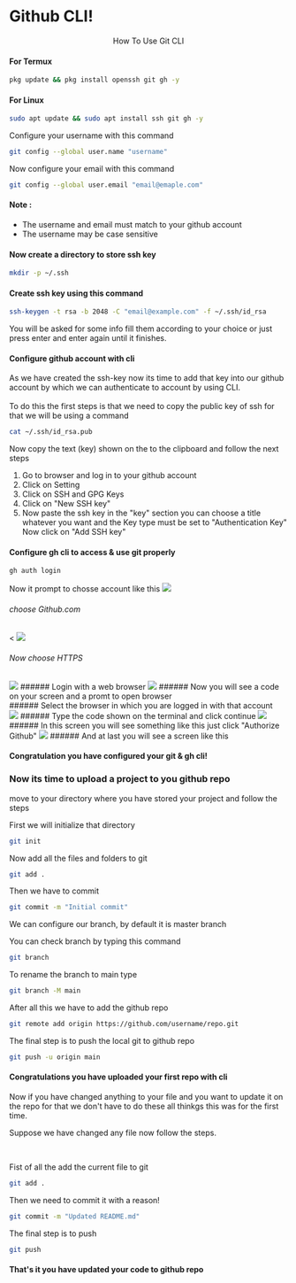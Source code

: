 # Github CLI!
<p align="center">
                       How To Use Git CLI
</p>

#### For Termux
```bash
pkg update && pkg install openssh git gh -y
```

#### For Linux

```bash
sudo apt update && sudo apt install ssh git gh -y
```

Configure your username with this command

```bash
git config --global user.name "username"
```

Now configure your email with this command
```bash
git config --global user.email "email@emaple.com"
```

#### Note :
- The username and email must match to your github account
- The username may be case sensitive

#### Now create a directory to store ssh key
```bash
mkdir -p ~/.ssh
```

#### Create ssh key using this command
```bash
ssh-keygen -t rsa -b 2048 -C "email@example.com" -f ~/.ssh/id_rsa
```


You will be asked for some info fill them according to your choice or just press enter and enter again until it finishes.


#### Configure github account with cli

As we have created the ssh-key now its time to add that key into our github account by which we can authenticate to account by using CLI.
<br>
<br>
To do this the first steps is that we need to copy the public key of ssh for that we will be using a command

```bash
cat ~/.ssh/id_rsa.pub
```


Now copy the text (key) shown on the to the clipboard and follow the next steps 

1. Go to browser and log in to your github account
2. Click on Setting
3. Click on SSH and GPG Keys
4. Click on "New SSH key"
5. Now paste the ssh key in the "key" section
you can choose a title whatever you want and the Key type must be set to "Authentication Key"
Now click on "Add SSH key"


#### Configure gh cli to access & use git properly

```bash
gh auth login
```

Now it prompt to chosse account like this
<img src="assets/image_1.jpg">
###### choose Github.com
<
<img src="assets/image_2.jpg">
###### Now choose HTTPS

<img src="assets/image_3.jpg">
###### Login with a web browser

<img src="assets/image_4.jpg">
###### Now you will see a code on your screen and a promt to open browser
<br>
###### Select the browser in which you are logged in with that account
<br>
<img src="assets/image_5.jpg">
###### Type the code shown on the terminal and click continue

<img src="assets/image_6.jpg">
###### In this screen you will see something like this just click "Authorize Github"

<img src="assets/image_7.jpg">
###### And at last you will see a screen like this

#### Congratulation you have configured your git & gh cli!

### Now its time to upload a project to you github repo

move to your directory where you have stored your project and follow the steps

First we will initialize that directory

```bash
git init
```
Now add all the files and folders to git

```bash
git add .
```

Then we have to commit 
```bash
git commit -m "Initial commit"
```
We can configure our branch, by default it is master branch

You can check branch by typing this command

```bash
git branch
```
To rename the branch to main type

```bash
git branch -M main
```

After all this we have to add the github repo

```bash
git remote add origin https://github.com/username/repo.git
```

The final step is to push the local git to github repo
```bash
git push -u origin main
```

#### Congratulations you have uploaded your first repo with cli

Now if you have changed anything to your file and you want to update it on the repo for that we don't have to do these all thinkgs this was for the first time.
<br>

Suppose we have changed any file now follow the steps.

<br>

Fist of all the add the current file to git

```bash
git add .
```

Then we need to commit it with a reason!

```bash
git commit -m "Updated README.md"
```

The final step is to push

```bash
git push
```

#### That's it you have updated your code to github repo




